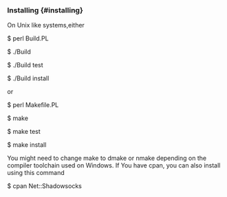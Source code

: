 ### Installing {#installing}

On Unix like systems,either

$ perl Build.PL

$ ./Build

$ ./Build test

$ ./Build install

or

$ perl Makefile.PL

$ make

$ make test

$ make install

You might need to change make to dmake or nmake depending on the compiler toolchain used on Windows. If You have cpan, you can also install using this command

$ cpan Net::Shadowsocks